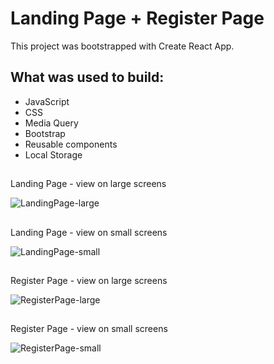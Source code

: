 # Landing Page + Register Page

This project was bootstrapped with Create React App.

## What was used to build:

- JavaScript
- CSS
- Media Query
- Bootstrap
- Reusable components
- Local Storage
##
 Landing Page - view on large screens
 
![LandingPage-large](https://user-images.githubusercontent.com/88293904/156934141-cda1106a-2358-4f86-9525-9c1388be5593.gif)
##
Landing Page - view on small screens

![LandingPage-small](https://user-images.githubusercontent.com/88293904/156934148-81f64ccd-9894-4c8a-82c4-db4f47a532d3.gif)
##
Register Page - view on large screens

![RegisterPage-large](https://user-images.githubusercontent.com/88293904/156934447-92356908-723b-40af-91fc-476b9cb650c9.gif)
##
Register Page - view on small screens

![RegisterPage-small](https://user-images.githubusercontent.com/88293904/156934773-1845016e-678a-403a-a0e3-aaf3874f7f05.gif)



